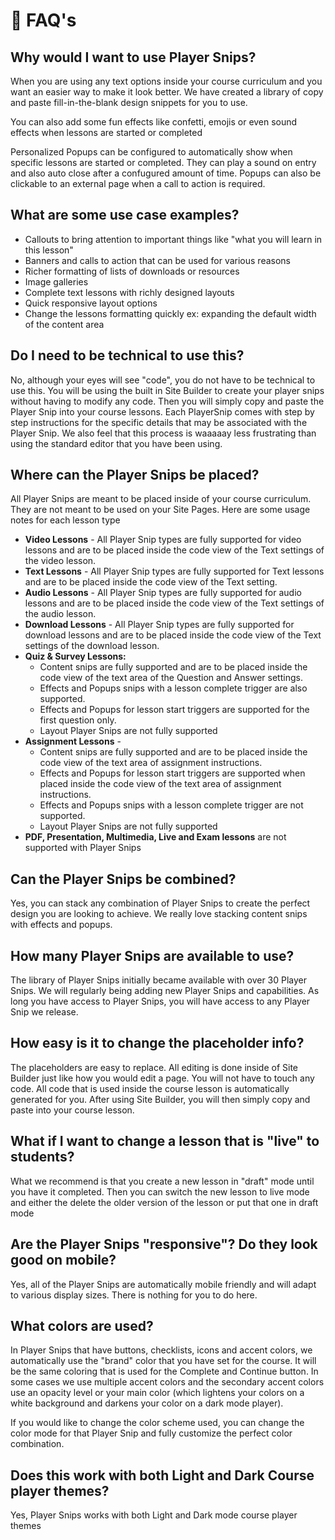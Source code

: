 # 🤔 FAQ's

## Why would I want to use Player Snips?

When you are using any text options inside your course curriculum and you want an easier way to make it look better. We have created a library of copy and paste fill-in-the-blank design snippets for you to use.

You can also add some fun effects like confetti, emojis or even sound effects when lessons are started or completed

Personalized Popups can be configured to automatically show when specific lessons are started or completed. They can play a sound on entry and also auto close after a confugured amount of time. Popups can also be clickable to an external page when a call to action is required.

## What are some use case examples?

* Callouts to bring attention to important things like "what you will learn in this lesson"&#x20;
* Banners and calls to action that can be used for various reasons
* Richer formatting of lists of downloads or resources
* Image galleries
* Complete text lessons with richly designed layouts
* Quick responsive layout options&#x20;
* Change the lessons formatting quickly ex: expanding the default width of the content area

## Do I need to be technical to use this?

No, although your eyes will see "code", you do not have to be technical to use this. You will be using the built in Site Builder to create your player snips without having to modify any code. Then you will simply copy and paste the Player Snip into your course lessons. Each PlayerSnip comes with step by step instructions for the specific details that may be associated with the Player Snip. We also feel that this process is waaaaay less frustrating than using the standard editor that you have been using.

## Where can the Player Snips be placed?

All Player Snips are meant to be placed inside of your course curriculum. They are not meant to be used on your Site Pages. Here are some usage notes for each lesson type

* **Video Lessons** - All Player Snip types are fully supported for video lessons and are to be placed inside the code view of the Text settings of the video lesson.&#x20;
* **Text Lessons** - All Player Snip types are fully supported for Text lessons and are to be placed inside the code view of the Text setting.
* **Audio Lessons** - All Player Snip types are fully supported for audio lessons and are to be placed inside the code view of the Text settings of the audio lesson.
* **Download Lessons** - All Player Snip types are fully supported for download lessons and are to be placed inside the code view of the Text settings of the download lesson.
* **Quiz & Survey Lessons:**
  * Content snips are fully supported and are to be placed inside the code view of the text area of the Question and Answer settings.&#x20;
  * Effects and Popups snips with a lesson complete trigger are also supported.
  * Effects and Popups for lesson start triggers are supported for the first question only.&#x20;
  * Layout Player Snips are not fully supported&#x20;
* **Assignment Lessons** -&#x20;
  * Content snips are fully supported and are to be placed inside the code view of the text area of assignment instructions.&#x20;
  * Effects and Popups for lesson start triggers are supported when placed inside the code view of the text area of assignment instructions.&#x20;
  * Effects and Popups snips with a lesson complete trigger are not supported.
  * Layout Player Snips are not fully supported&#x20;
* **PDF, Presentation, Multimedia, Live and Exam lessons** are not supported with Player Snips



## Can the Player Snips be combined?

Yes, you can stack any combination of Player Snips to create the perfect design you are looking to achieve. We really love stacking content snips with effects and popups.

## How many Player Snips are available to use?

The library of Player Snips initially became available with over 30 Player Snips. We will regularly being adding new Player Snips and capabilities. As long you have access to Player Snips, you will have access to any Player Snip we release.

## How easy is it to change the placeholder info?

The placeholders are easy to replace. All editing is done inside of Site Builder just like how you would edit a page. You will not have to touch any code. All code that is used inside the course lesson is automatically generated for you. After using Site Builder, you will then simply copy and paste into your course lesson.

## What if I want to change a lesson that is "live" to students?

What we recommend is that you create a new lesson in "draft" mode until you have it completed. Then you can switch the new lesson to live mode and either the delete the older version of the lesson or put that one in draft mode

## Are the Player Snips "responsive"? Do they look good on mobile?

Yes, all of the Player Snips are automatically mobile friendly and will adapt to various display sizes. There is nothing for you to do here.

## What colors are used?

In Player Snips that have buttons, checklists, icons and accent colors, we automatically use the "brand" color that you have set for the course. It will be the same coloring that is used for the Complete and Continue button. In some cases we use multiple accent colors and the secondary accent colors use an opacity level or your main color (which lightens your colors on a white background and darkens your color on a dark mode player).

If you would like to change the color scheme used, you can change the color mode for that Player Snip and fully customize the perfect color combination.

## Does this work with both Light and Dark Course player themes?

Yes, Player Snips works with both Light and Dark mode course player themes
